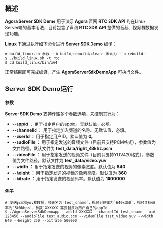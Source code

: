 
## 概述

**Agora Server SDK Demo** 用于演示 **Agora** 声网 **RTC SDK API** 的在Linux Server端的基本用法，目前包含了声网 **RTC SDK API** 提供的音频、视频裸数据发送功能。

**Linux** 下通过执行如下命令进行 **Server SDK Demo** 编译：

```
# build_linux.sh 参数 "-b build/rebuild/clean" 默认为 "-b rebuild" 
$ ./build_linux.sh -t rtc
$ cd build_linux/bin/x64
```

正常结束即可完成编译，产生 **AgoraServerSdkDemoApp** 可执行文件。

## Server SDK Demo运行

#### 参数

**Server SDK Demo** 支持传递多个参数选项，来控制其行为：

* **--appId ：** 用于指定用户的appId。无默认值，必填。
* **--channelId ：** 用于指定加入频道的名称。无默认值，必填。
* **--userId ：** 用于指定用户ID。默认值为 **0**。
* **--audioFile ：** 用于指定发送的音频文件（目前只支持PCM格式），参数值为文件路径。默认文件为 **test_data/right_48khz.pcm**
* **--videoFile ：** 用于指定发送的视频文件（目前只支持YUV420格式），参数值为文件路径。默认文件为 **test_data/video.yuv**
* **--width ：** 用于指定发送的视频的像素宽度。默认值为 **640**
* **--height ：** 用于指定发送的视频的像素高度。默认值为 **360**
* **--bitrate ：** 用于指定发送的视频码率。默认值为 **1000000**

#### 例子

```
# 发送pcm和yuv裸数据，频道名为`test_cname`，视频分辨率为`640x360`，视频目标码率为`500kbps`，参数`XXXXXX`需要替换为用户自己的appId
$ ./AgoraServerSdkDemoApp --addId XXXXXX --channelId test_cname --uid 123456 --audioFile test_audio.pcm --videoFile test_video.yuv --width 640 --height 360 --bitrate 500000
```
